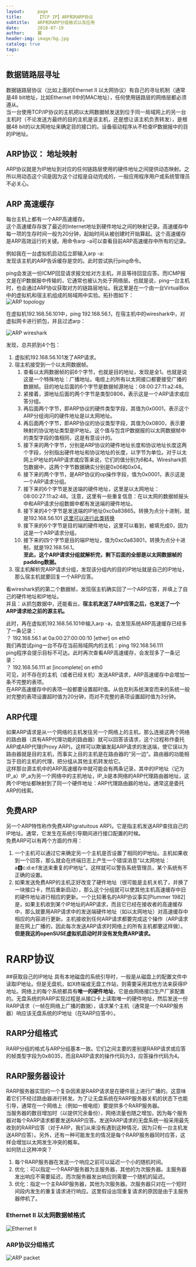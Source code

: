 ```yaml
---
layout:     page
title:      【TCP IP】ARP和RARP协议
subtitle:   ARP和RARP分组格式以及应用
date:       2018-07-19
author:     翼
header-img: image/bg.jpg
catalog: true
tags:
---
```


## 数据链路层寻址
数据链路层协议（比如上面的Ethernet II 以太网协议）有自己的寻址机制（通常是48 bit地址，比如Ethernet II中的MAC地址），任何使用链路层的网络层都必须遵从。  
当一台使用TCP/IP协议的主机把以太网数据帧发送到位于同一局域网上的另一台主机时（不论发送方最终的目的主机是该主机，还是想让该主机负责转发），是根据48 bit的以太网地址来确定目的接口的。设备驱动程序从不检查IP数据报中的目的IP地址。

## ARP协议： 地址映射
ARP协议就是为IP地址到对应的任何链路层使用的硬件地址之间提供动态映射。之所以用动态这个词是因为这个过程是自动完成的，一般应用程序用户或系统管理员不必关心。

## ARP 高速缓存
每台主机上都有一个ARP高速缓存。  
这个高速缓存存放了最近的Internet地址到硬件地址之间的映射记录。高速缓存中每一项的生存时间一般为20分钟，起始时间从被创建时开始算起。这个高速缓存是ARP高效运行的关键。用命令arp -a可以查看目前ARP高速缓存中所有的记录。    

例如我在一台虚拟机启动后立即输入arp -a:  
发现该主机的ARP告诉缓存是空的。此时尝试执行ping命令。  

ping会发送一份ICMP回显请求报文给对方主机，并且等待回显应答。而ICMP报文是在IP数据报中传输的，它通常也被认为处于网络层。也就是说，ping一台主机时，也会通过ARP协议获取对方的链路层地址。我这里是在一个由一台VirtualBox中的虚拟机和宿主机组成的局域网中实验。拓扑图如下：  
![ARP topology](https://raw.githubusercontent.com/ttyrion/ttyrion.github.io/master/image/tcp/Virtualbox_ARP_topology.png)

在虚拟机192.168.56.101中，ping 192.168.56.1，在宿主机中的wireshark中，对虚拟网卡进行抓包，并且过滤arp：  

![ARP wireshark](https://raw.githubusercontent.com/ttyrion/ttyrion.github.io/master/image/tcp/Virtualbox_ARP_wireshark.png)

发现，总共抓到4个包：  
1. 虚拟机192.168.56.101发了ARP请求。
2. 宿主机接受到一个以太网数据帧。
    1. 查看以太网数据帧的前6个字节，也就是目的地址，发现是全1。也就是说这是一个特殊地址：广播地址。电缆上的所有以太网接口都要接受广播的数据帧。目的地址后面的6个字节是数据帧源地址：08:00:27:11:a2:48。
	2. 紧接着，源地址后面的两个字节是类型0806，表示这是一个ARP请求或应答分组。
    3. 再后面两个字节，即ARP协议的硬件类型字段，其值为0x0001，表示这个ARP分组询问的硬件地址是以太网地址。
    4. 再后面两个字节，即ARP协议的协议类型字段，其值为0x0800，表示要映射的协议地址类型是IP地址。这个值与包含IP数据报的以太网数据帧中的类型字段的值相同，这是有意设计的。
    5. 接下来的两个字节，分别是ARP协议的硬件地址长度和协议地址长度这两个字段，分别指出硬件地址和协议地址的长度，以字节为单位。对于以太网上IP地址的ARP请求或应答来说，它们的值分别为6和4。Wireshark抓包数据中，这两个字节数据确实分别是0x06和0x04。
	6. 接下来的两个字节，是ARP协议的op操作字段，值为0x0001，表示这是一个ARP请求分组。
	7. 接下来的6个字节是发送端的硬件地址，这里是以太网地址：08:00:27:11:a2:48。注意，这里有一些重复信息：在以太网的数据帧报头中和ARP请求分组数据中都有发送端的硬件地址。
	8. 接下来的4个字节是发送端的IP地址0xc0a83865。转换为点分十进制，就是192.168.56.101 [这里可以进行此类转换](http://www.ab126.com/system/2859.html)
	9. 接下来的6个字节是目的端的硬件地址，这里可以看到，被填充成0，因为这是一个ARP请求分组。
	10. 接下来的四个字节是目的端IP地址，值为0xc0a83801，转换为点分十进制，就是192.168.56.1。  
	**至此，这个ARP请求分组就解析完，剩下后面的全部是以太网数据帧的padding数据。**
3. 宿主机解析完ARP请求分组，发现该分组内的目的IP地址就是自己的IP地址，那么宿主机就要回复一个ARP应答。  

看wireshark抓的第二个数据帧，发现宿主机确实回了一个ARP应答，并填上了自己的硬件地址和IP地址。    
并且：从抓包数据中，还能看出，**宿主机发送了ARP应答之后，也发送了一个ARP请求给之前的源主机。**

此时，再在虚拟机192.168.56.101中输入arp -a，会发现系统ARP高速缓存已经多了一条记录：  
？ 192.168.56.1 at 0a:00:27:00:00:10 [ether] on eth0  
我们再尝试ping一台不存在当前局域网内的主机：ping 192.168.56.111  
ping程序会提示目标不可达。此时再次查看ARP高速缓存，会发现多了一条记录：  
？ 192.168.56.111 at [incomplete] on eth0  
可见，对不存在的主机（或者已经关机）发送ARP请求，ARP高速缓存中会增加一条不完整的表项。  
在ARP高速缓存中的表项一般都要设置超时值。从伯克利系统演变而来的系统一般对完整的表项设置超时值为20分钟，而对不完整的表项设置超时值为3分钟。


## ARP代理
如果ARP请求是从一个网络的主机发往另一个网络上的主机，那么连接这两个网络的路由器（具有ARP代理功能的路由器）就可以回答该请求，这个过程称作委托ARP或ARP代理(Proxy ARP)。这样可以欺骗发起ARP请求的发送端，使它误以为路由器就是目的主机，而事实上目的主机是在路由器的“另一边”。路由器的功能相当于目的主机的代理，把分组从其他主机转发给它。  
这样那台源主机中的ARP高速缓存中就可能会有两条记录，其中的IP地址（记为IP_a）IP_a为另一个网络中的主机地址，IP_b是本网络的ARP代理路由器地址，这两个IP地址都映射到了同一个硬件地址：ARP代理路由器的地址。通常这是委托ARP的线索。

## 免费ARP
另一个ARP特性称作免费ARP(gratuitous ARP)。它是指主机发送ARP查找自己的IP地址。通常，它发生在系统引导期间进行接口配置的时候。  
免费ARP可以有两个方面的作用：  
1. 一个主机可以通过它来确定另一个主机是否设置了相同的IP地址。主机如果收到一个回答，那么就会在终端日志上产生一个错误消息“以太网地址：a:b:c:d:e:f发送来重复的IP地址”。这样就可以警告系统管理员，某个系统有不正确的设置。
2. 如果发送免费ARP的主机正好改变了硬件地址（很可能是主机关机了，并换了一块接口卡，然后重新启动），那么这个分组就可以使其他主机高速缓存中旧的硬件地址进行相应的更新。一个比较著名的ARP协议事实[Plummer 1982]是，如果主机收到某个IP地址的ARP请求，而且它已经在接收者的高速缓存中，那么就要用ARP请求中的发送端硬件地址（如以太网地址）对高速缓存中相应的内容进行更新。主机接收到任何ARP请求都要完成这个操作（ARP请求是在网上广播的，因此每次发送ARP请求时网络上的所有主机都要这样做）。  
**但是我这的openSUSE虚拟机启动时并没有发免费ARP请求。**


# RARP协议
##获取自己的IP地址
具有本地磁盘的系统引导时，一般是从磁盘上的配置文件中读取IP地址。但是无盘机，如X终端或无盘工作站，则需要采用其他方法来获得IP地址。网络上的每个系统都具有**唯一的硬件地址**，它是由网络接口生产厂家配置的。无盘系统的RARP实现过程是从接口卡上读取唯一的硬件地址，然后发送一份RARP请求（一帧在网络上广播的数据），请求某个主机（通常是一个RARP服务器）响应该无盘系统的IP地址（在RARP应答中）。

## RARP分组格式
RARP分组的格式与ARP分组基本一致。它们之间主要的差别是RARP请求或应答的帧类型字段为0x8035，而且RARP请求的操作代码为3，应答操作代码为4。  

## RARP服务器设计
RARP服务器实现的一个复杂因素是RARP请求是在硬件层上进行广播的。这意味着它们不经过路由器进行转发。为了让无盘系统在RARP服务器关机的状态下也能引导，通常在一个网络上（例如一根电缆）要提供多个RARP服务器。  
当服务器的数目增加时（以提供冗余备份），网络流量也随之增加，因为每个服务器对每个RARP请求都要发送RARP应答。发送RARP请求的无盘系统一般采用最先收到的RARP应答（对于ARP，我们从来没有遇到这种情况，因为只有一台主机发送ARP应答）。另外，还有一种可能发生的情况是每个RARP服务器同时应答，这样会增加以太网发生冲突的概率。  
如何防止这种冲突？
1. 每个RARP服务器在发送一个响应之前可以延迟一个小的随机时间。
2. 优化：可以指定一个RARP服务器为主服务器，其他的为次服务器。主服务器发出响应不需要延迟，而次服务器发出响应则需要一个随机的延迟。
3. 优化：指定一个主RARP服务器，其他为次服务器。次服务器只对在一个短时间段内发生的重复请求进行响应。这里假设出现重复请求的原因是由于主服务器停机了。

### Ethernet II 以太网数据帧格式
![Ethernet II](https://raw.githubusercontent.com/ttyrion/ttyrion.github.io/master/image/tcp/Ethernet_II_Frame.png)  

### ARP协议分组格式
![ARP packet](https://raw.githubusercontent.com/ttyrion/ttyrion.github.io/master/image/tcp/ARP_packet.png)  


